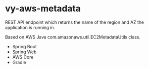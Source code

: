 # vy-aws-metadata


REST API endpoint which returns the name of the region and AZ the application is running in.

Based on AWS Java com.amazonaws.util.EC2MetadataUtils class.

* Spring Boot
* Spring Web
* AWS Core
* Gradle
